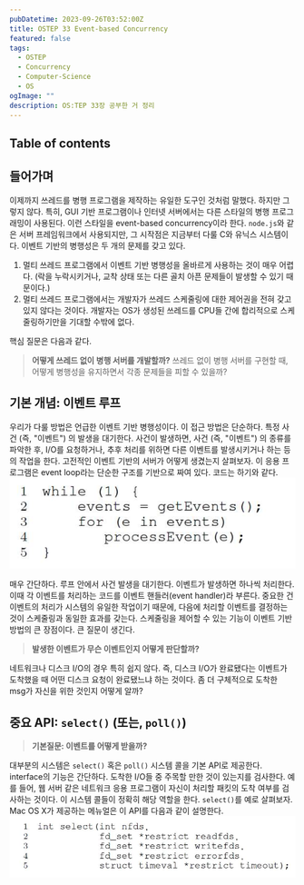 ```yaml
---
pubDatetime: 2023-09-26T03:52:00Z
title: OSTEP 33 Event-based Concurrency
featured: false
tags:
  - OSTEP
  - Concurrency
  - Computer-Science
  - OS
ogImage: ""
description: OS:TEP 33장 공부한 거 정리
---
```


## Table of contents

## 들어가며

이제까지 쓰레드를 병행 프로그램을 제작하는 유일한 도구인 것처럼 말했다.
하지만 그렇지 않다.
특히, GUI 기반 프로그램이나 인터넷 서버에서는 다른 스타일의 병행 프로그래밍이 사용된다.
이런 스타일을 event-based concurrency이라 한다.
`node.js`와 같은 서버 프레임워크에서 사용되지만, 그 시작점은 지금부터 다룰 C와 유닉스 시스템이다.
이벤트 기반의 병행성은 두 개의 문제를 갖고 있다.

1. 멀티 쓰레드 프로그램에서 이벤트 기반 병행성을 올바르게 사용하는 것이 매우 어렵다. (락을 누락시키거나, 교착 상태 또는 다른 골치 아픈 문제들이 발생할 수 있기 때문이다.)
2. 멀티 쓰레드 프로그램에서는 개발자가 쓰레드 스케줄링에 대한 제어권을 전혀 갖고 있지 않다는 것이다. 개발자는 OS가 생성된 쓰레드를 CPU들 간에 합리적으로 스케줄링하기만을 기대할 수밖에 없다.

핵심 질문은 다음과 같다.

> **어떻게 쓰레드 없이 병행 서버를 개발할까?**
> 쓰레드 없이 병행 서버를 구현할 때, 어떻게 병행성을 유지하면서 각종 문제들을 피할 수 있을까?

## 기본 개념: 이벤트 루프

우리가 다룰 방법은 언급한 이벤트 기반 병행성이다.
이 접근 방법은 단순하다.
특정 사건 (즉, "이벤트") 의 발생을 대기한다.
사건이 발생하면, 사건 (즉, "이벤트") 의 종류를 파악한 후, I/O를 요청하거나, 추후 처리를 위하면 다른 이벤트를 발생시키거나 하는 등의 작업을 한다.
고전적인 이벤트 기반의 서버가 어떻게 생겼는지 살펴보자.
이 응용 프로그램은 event loop라는 단순한 구조를 기반으로 짜여 있다.
코드는 하기와 같다.
![](/public/image/ostep-33-event-based-concurrency-1695669194022.jpeg)

매우 간단하다.
루프 안에서 사건 발생을 대기한다.
이벤트가 발생하면 하나씩 처리한다.
이때 각 이벤트를 처리하는 코드를 이벤트 핸들러(event handler)라 부른다.
중요한 건 이벤트의 처리가 시스템의 유일한 작업이기 때문에, 다음에 처리할 이벤트를 결정하는 것이 스케줄링과 동일한 효과를 갖는다.
스케줄링을 제어할 수 있는 기능이 이벤트 기반 방법의 큰 장점이다.
큰 질문이 생긴다.

> **발생한 이벤트가 무슨 이벤트인지 어떻게 판단할까?**

네트워크나 디스크 I/O의 경우 특히 쉽지 않다.
즉, 디스크 I/O가 완료됐다는 이벤트가 도착했을 때 어떤 디스크 요청이 완료됐느냐 하는 것이다.
좀 더 구체적으로 도착한 msg가 자신을 위한 것인지 어떻게 알까?

## 중요 API: `select()` (또는, `poll()`)

> **기본질문: 이벤트를 어떻게 받을까?**

대부분의 시스템은 `select()` 혹은 `poll()` 시스템 콜을 기본 API로 제공한다.
interface의 기능은 간단하다.
도착한 I/O들 중 주목할 만한 것이 있는지를 검사한다.
예를 들어, 웹 서버 같은 네트워크 응용 프로그램이 자신이 처리할 패킷의 도착 여부를 검사하는 것이다.
이 시스템 콜들이 정확히 해당 역할을 한다.
`select()`를 예로 살펴보자.
Mac OS X가 제공하는 메뉴얼은 이 API를 다음과 같이 설명한다.
![](/public/image/ostep-33-event-based-concurrency-1695669543207.jpeg)
